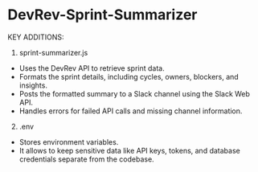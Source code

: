 # DevRev-Sprint-Summarizer

KEY ADDITIONS:
1. sprint-summarizer.js
- Uses the DevRev API to retrieve sprint data.
- Formats the sprint details, including cycles, owners, blockers, and insights.
- Posts the formatted summary to a Slack channel using the Slack Web API.
- Handles errors for failed API calls and missing channel information.

2. .env
- Stores environment variables.
-  It allows to keep sensitive data like API keys, tokens, and database credentials separate from the codebase.

